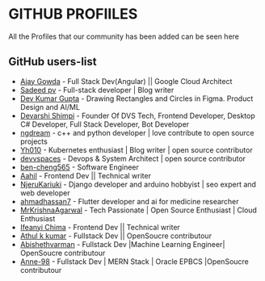 # GITHUB PROFIILES

All the Profiles that our community has been added can be seen here

## GitHub users-list

- [Ajay Gowda](https://github.com/AjayGowda7) - Full Stack Dev(Angular) || Google Cloud Architect
- [Sadeed pv](https://github.com/Sadeedpv) - Full-stack developer | Blog writer
- [Dev Kumar Gupta](https://github.com/DevGupta-ikr) - Drawing Rectangles and Circles in Figma. Product Design and AI/ML
- [Devarshi Shimpi](https://github.com/devarshishimpi) - Founder Of DVS Tech, Frontend Developer, Desktop C# Developer, Full Stack Developer, Bot Developer
- [ngdream](https://github.com/ngdream) - c++ and python developer | love contribute to open source projects
- [Yh010](https://github.com/Yh010) - Kubernetes enthusiast | Blog writer | open source contributor
- [devvspaces](https://github.com/devvspaces) - Devops & System Architect | open source contributor
- [ben-cheng565](https://github.com/ben-cheng565) - Software Engineer
- [Aahil](https://github.com/Aahil13/) - Frontend Dev || Technical writer
- [NjeruKariuki](https://github.com/NjeruKariuki) - Django developer and arduino hobbyist | seo expert and web developer
- [ahmadhassan7](https://github.com/ahmadhassan7) - Flutter developer and ai for medicine researcher
- [MrKrishnaAgarwal](https://github.com/MrKrishnaAgarwal) - Tech Passionate | Open Source Enthusiast | Cloud Enthusiast
- [Ifeanyi Chima](https://github.com/masterifeanyi) - Frontend Dev || Technical writer
- [Athul k kumar](https://github.com/AthulKkumar) - Fullstack Dev || OpenSoucre contributour
- [Abishethvarman](https://github.com/abishethvarman) - Fullstack Dev |Machine Learning Engineer| OpenSoucre contributour
- [Anne-98](https://github.com/Anne-98) - Fullstack Dev | MERN Stack | Oracle EPBCS |OpenSoucre contributour
